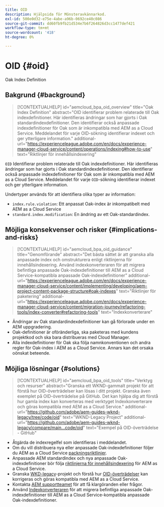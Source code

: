 ```yaml
---
title: OID
description: Hjälpsida för Mönsteravkännarkod.
exl-id: 500e0d32-e75e-4abe-a96b-0692ce40c086
source-git-commit: dd60fb9fb21d534e7b6f264826d3cc1477def421
workflow-type: tm+mt
source-wordcount: '418'
ht-degree: 0%

---
```


# OID {#oid}

Oak Index Definition

## Bakgrund {#background}

>[!CONTEXTUALHELP]
>id="aemcloud_bpa_oid_overview"
>title="Oak Index Definition"
>abstract="OID identifierar problem relaterade till Oak indexdefinitioner. Här identifieras ändringar som har gjorts i Oak standardindexdefinitioner. Den identifierar också anpassade indexdefinitioner för Oak som är inkompatibla med AEM as a Cloud Service. Meddelandet för varje OID-sökning identifierar indexet och ger ytterligare information."
>additional-url="https://experienceleague.adobe.com/en/docs/experience-manager-cloud-service/content/operations/indexing#how-to-use" text="Riktlinjer för innehållsindexering"

`OID` Identifierar problem relaterade till Oak indexdefinitioner. Här identifieras ändringar som har gjorts i Oak standardindexdefinitioner. Den identifierar också anpassade indexdefinitioner för Oak som är inkompatibla med AEM as a Cloud Service. Meddelandet för varje `OID`-sökning identifierar indexet och ger ytterligare information.

Undertyper används för att identifiera olika typer av information:

* `index.rule.violation`: Ett anpassat Oak-index är inkompatibelt med AEM as a Cloud Service
* `standard.index.modification`: En ändring av ett Oak-standardindex.

## Möjliga konsekvenser och risker {#implications-and-risks}

>[!CONTEXTUALHELP]
>id="aemcloud_bpa_oid_guidance"
>title="Genomförande"
>abstract="Det bästa sättet är att granska alla anpassade index och omstrukturera enligt riktlinjerna för innehållsindexering. Använd indexkonverteraren för att migrera befintliga anpassade Oak-indexdefinitioner till AEM as a Cloud Service-kompatibla anpassade Oak-indexdefinitioner"
>additional-url="https://experienceleague.adobe.com/en/docs/experience-manager-cloud-service/content/implementing/developing/aem-project-content-package-structure#oak-indexes" text="Riktlinjer för paketering"
>additional-url="https://experienceleague.adobe.com/en/docs/experience-manager-cloud-service/content/migration-journey/refactoring-tools/index-converter#refactoring-tools" text="Indexkonverterare"

* Ändringar av Oak standardindexdefinitioner kan gå förlorade under en AEM uppgradering.
* Oak-definitioner är oföränderliga, ska paketeras med kundens projektkod och ska bara distribueras med Cloud Manager.
* Alla indexdefinitioner för Oak ska följa namnkonventionen och andra regler för Oak-index i AEM as a Cloud Service. Annars kan det orsaka oönskat beteende.

## Möjliga lösningar {#solutions}

>[!CONTEXTUALHELP]
>id="aemcloud_bpa_oid_tools"
>title="Verktyg och resurser"
>abstract="Granska ett WKND-gammalt projekt för att förstå hur OID-överträdelser kan lösas i ditt projekt. Granska även exemplet på OID-överträdelse på GitHub. Det kan hjälpa dig att förstå hur gamla index kan konverteras med verktyget Indexkonverterare och göras kompatibla med AEM as a Cloud Service."
>additional-url="https://github.com/adobe/aem-guides-wknd-legacy/tree/code/oid" text="WKND-Legacy Project"
>additional-url="https://github.com/adobe/aem-guides-wknd-legacy/compare/main...code/oid" text="Exempel på OID-överträdelse - GitHub"

* Åtgärda de indexregelfel som identifieras i meddelandet.
* Om du vill distribuera nya eller anpassade Oak-indexdefinitioner följer du AEM as a Cloud Service [packningsriktlinjer](https://experienceleague.adobe.com/en/docs/experience-manager-cloud-service/content/implementing/developing/aem-project-content-package-structure).
* Anpassade AEM standardindex och nya anpassade Oak-indexdefinitioner bör följa [riktlinjerna för innehållsindexering](https://experienceleague.adobe.com/en/docs/experience-manager-cloud-service/content/operations/indexing#preparing-the-new-index-definition) för AEM as a Cloud Service.
* Granska [WKD-legacy](https://github.com/adobe/aem-guides-wknd-legacy/tree/code/oid)-projekt och förstå hur [OID-överträdelser](https://github.com/adobe/aem-guides-wknd-legacy/compare/main...code/oid) kan korrigeras och göras kompatibla med AEM as a Cloud Service.
* Kontakta [AEM supportteamet](https://helpx.adobe.com/enterprise/using/support-for-experience-cloud.html) för att få klargöranden eller frågor.
* Använd [Indexkonverteraren](https://experienceleague.adobe.com/en/docs/experience-manager-cloud-service/content/migration-journey/refactoring-tools/index-converter#refactoring-tools) för att migrera befintliga anpassade Oak-indexdefinitioner till AEM as a Cloud Service-kompatibla anpassade Oak-indexdefinitioner.

